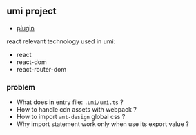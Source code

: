 ## umi project

* [plugin](https://umijs.org/docs/plugin)

react relevant technology used in umi:

* react
* react-dom
* react-router-dom

### problem

* What does in entry file: `.umi/umi.ts` ?
* How to handle cdn assets with webpack ?
* How to import `ant-design` global css ?
* Why import statement work only when use its export value ?
